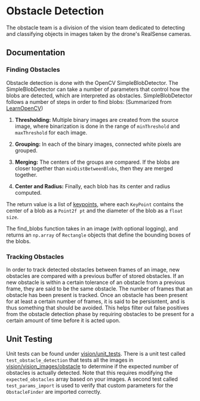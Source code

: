 # Obstacle Detection

The obstacle team is a division of the vision team dedicated to detecting
and classifying objects in images taken by the drone's RealSense cameras.

## Documentation

### Finding Obstacles
Obstacle detection is done with the OpenCV SimpleBlobDetector. The SimpleBlobDetector can take a number of parameters that control how the
blobs are detected, which are interpreted as obstacles. SimpleBlobDetector follows a number of steps in order to find blobs:
(Summarized from [LearnOpenCV](learnopencv.com/blob-detection-using-opencv-python-c/))

1.  **Thresholding:** Multiple binary images are created from the source image, where binarization is done in the range of `minThreshold` and `maxThreshold` for each image.

2.  **Grouping:** In each of the binary images, connected white pixels are grouped.

3.  **Merging:** The centers of the groups are compared. If the blobs are closer together than `minDistBetweenBlobs`, then they are merged together.

4.  **Center and Radius:** Finally, each blob has its center and radius computed.

The return value is a list of [keypoints](docs.opencv.org/2.4/modules/features2d/doc/common_interfaces_of_feature_detectors.html#keypoint), where each `KeyPoint` contains the center of a blob as a `Point2f pt` and the
diameter of the blob as a `float size`.

The find_blobs function takes in an image (with optional logging), and returns
an `np.array` of `Rectangle` objects that define the bounding boxes of the blobs.

### Tracking Obstacles

In order to track detected obstacles between frames of an image, new obstacles are compared with a previous buffer of stored obstacles.
If an new obstacle is within a certain tolerance of an obstacle from a previous frame, they are said to be the same obstacle.
The number of frames that an obstacle has been present is tracked. Once an obstacle has been present for at least a certain number of frames,
it is said to be persisntent, and is thus something that should be avoided. This helps filter out false positives from the obstacle detection phase
by requiring obstacles to be present for a certain amount of time before it is acted upon.

## Unit Testing

Unit tests can be found under [vision/unit_tests](vision/unit_tests).
There is a unit test called `test_obstacle_detection` that tests all the
images in [vision/vision_images/obstacle](vision/blob/samples) to determine if the
expected number of obstacles is actually detected. Note that this requires modifying
the `expected_obstacles` array based on your images. A second test called `test_params_import` is used to verify that custom parameters for the `ObstacleFinder` are imported correctly.
